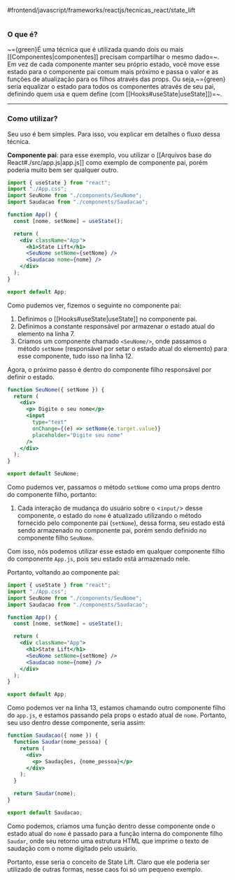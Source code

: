 #frontend/javascript/frameworks/reactjs/tecnicas_react/state_lift 

```table-of-contents
```

### O que é?
~={green}É uma técnica que é utilizada quando dois ou mais [[Componentes|componentes]] precisam compartilhar o mesmo dado=~. Em vez de cada componente manter seu próprio estado, você move esse estado para o componente pai comum mais próximo e passa o valor e as funções de atualização para os filhos através das props. Ou seja,~={green} seria equalizar o estado para todos os componentes através de seu pai, definindo quem usa e quem define (com [[Hooks#useState|useState]])=~.


---
### Como utilizar?
Seu uso é bem simples. Para isso, vou explicar em detalhes o fluxo dessa técnica.

 **Componente pai**: para esse exemplo, vou utilizar o [[Arquivos base do React#./src/app.js|app.js]] como exemplo de componente pai, porém poderia muito bem ser qualquer outro. 
```jsx
import { useState } from "react";
import "./App.css";
import SeuNome from "./components/SeuNome";
import Saudacao from "./components/Saudacao";

function App() {
  const [nome, setNome] = useState();

  return (
    <div className="App">
      <h1>State Lift</h1>
      <SeuNome setNome={setNome} />
      <Saudacao nome={nome} />
    </div>
  );
}

export default App;

```
Como pudemos ver, fizemos o seguinte no componente pai:
1. Definimos o [[Hooks#useState|useState]] no componente pai.
2. Definimos a constante responsável por armazenar o estado atual do elemento  na linha 7.
3. Criamos um componente chamado `<SeuNome/>`, onde passamos o método `setNome` (responsável por setar o estado atual do elemento) para esse componente, tudo isso na linha 12.

Agora, o próximo passo é dentro do componente filho responsável por definir o estado.
```jsx
function SeuNome({ setNome }) {
  return (
    <div>
      <p> Digite o seu nome</p>
      <input
        type="text"
        onChange={(e) => setNome(e.target.value)}
        placeholder="Digite seu nome"
      />
    </div>
  );
}

export default SeuNome;

```
Como pudemos ver, passamos o método `setNome` como uma props dentro do componente filho, portanto:
1. Cada interação de mudança do usuário sobre o <`input/`> desse componente, o estado do `nome` é atualizado utilizando o método fornecido pelo componente pai (`setNome`), dessa forma, seu estado está sendo armazenado no componente pai, porém sendo definido no componente filho `SeuNome`.

Com isso, nós podemos utilizar esse estado em qualquer componente filho do componente `App.js`, pois seu estado está armazenado nele.

Portanto, voltando ao componente pai:
```jsx
import { useState } from "react";
import "./App.css";
import SeuNome from "./components/SeuNome";
import Saudacao from "./components/Saudacao";

function App() {
  const [nome, setNome] = useState();

  return (
    <div className="App">
      <h1>State Lift</h1>
      <SeuNome setNome={setNome} />
      <Saudacao nome={nome} />
    </div>
  );
}

export default App;

```
Como podemos ver na linha 13, estamos chamando outro componente filho do `app.js`, e estamos passando pela props o estado atual de `nome`.
Portanto, seu uso dentro desse componente, seria assim:
```jsx
function Saudacao({ nome }) {
  function Saudar(nome_pessoa) {
    return (
      <div>
        <p> Saudações, {nome_pessoa}</p>
      </div>
    );
  }

  return Saudar(nome);
}

export default Saudacao;

```
Como podemos, criamos uma função dentro desse componente onde o estado atual do `nome` é passado para a função interna do componente filho `Saudar`, onde seu retorno uma estrutura HTML que imprime o texto de saudação com o nome digitado pelo usuário.

Portanto, esse seria o conceito de State Lift. Claro que ele poderia ser utilizado de outras formas, nesse caos foi só um pequeno exemplo.